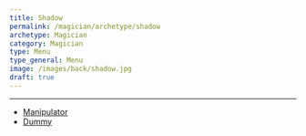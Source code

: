 ```yaml
---
title: Shadow
permalink: /magician/archetype/shadow
archetype: Magician
category: Magician
type: Menu
type_general: Menu
image: /images/back/shadow.jpg
draft: true
---
```


---
- [Manipulator](/magician/archetype/shadow/manipulator)
- [Dummy](/magician/archetype/shadow/dummy)
